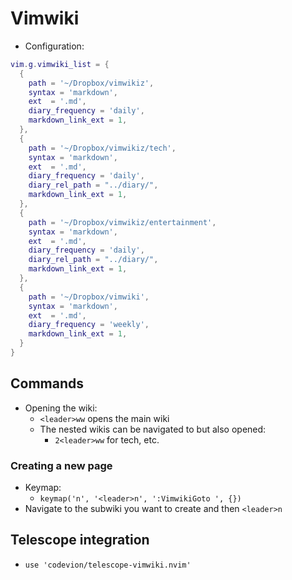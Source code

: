 # Vimwiki
* Configuration:
```lua
vim.g.vimwiki_list = {
  {
    path = '~/Dropbox/vimwikiz',
    syntax = 'markdown',
    ext  = '.md',
    diary_frequency = 'daily',
    markdown_link_ext = 1,
  },
  {
    path = '~/Dropbox/vimwikiz/tech',
    syntax = 'markdown',
    ext  = '.md',
    diary_frequency = 'daily',
    diary_rel_path = "../diary/",
    markdown_link_ext = 1,
  },
  {
    path = '~/Dropbox/vimwikiz/entertainment',
    syntax = 'markdown',
    ext  = '.md',
    diary_frequency = 'daily',
    diary_rel_path = "../diary/",
    markdown_link_ext = 1,
  },
  {
    path = '~/Dropbox/vimwiki',
    syntax = 'markdown',
    ext  = '.md',
    diary_frequency = 'weekly',
    markdown_link_ext = 1,
  }
}
```


## Commands
* Opening the wiki:
  * `<leader>ww` opens the main wiki
  * The nested wikis can be navigated to but also opened:
    * `2<leader>ww` for tech, etc.

### Creating a new page
* Keymap:
  * `keymap('n', '<leader>n', ':VimwikiGoto ', {})`
* Navigate to the subwiki you want to create and then `<leader>n`


## Telescope integration
* `use 'codevion/telescope-vimwiki.nvim'`



